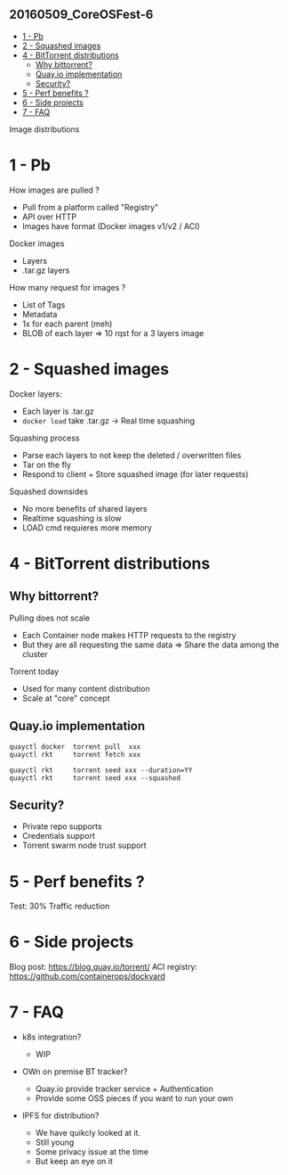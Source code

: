 20160509_CoreOSFest-6
---------------------

<!-- MarkdownTOC -->

- [1 - Pb](#1---pb)
- [2 - Squashed images](#2---squashed-images)
- [4 - BitTorrent distributions](#4---bittorrent-distributions)
  - [Why bittorrent?](#why-bittorrent)
  - [Quay.io implementation](#quayio-implementation)
  - [Security?](#security)
- [5 - Perf benefits ?](#5---perf-benefits-)
- [6 - Side projects](#6---side-projects)
- [7 - FAQ](#7---faq)

<!-- /MarkdownTOC -->


Image distributions



# 1 - Pb

How images are pulled ?
* Pull from a platform called "Registry"
* API over HTTP
* Images have format (Docker images v1/v2 / ACI)

Docker images
* Layers
* .tar.gz layers

How many request for images ?
* List of Tags
* Metadata
* 1x for each parent (meh)
* BLOB of each layer
=> 10 rqst for a 3 layers image



# 2 - Squashed images

Docker layers:
* Each layer is .tar.gz
* `docker load` take .tar.gz
-> Real time squashing

Squashing process
* Parse each layers to not keep the deleted / overwritten files
* Tar on the fly
* Respond to client + Store squashed image (for later requests)

Squashed downsides
* No more benefits of shared layers
* Realtime squashing is slow
* LOAD cmd requieres more memory



# 4 - BitTorrent distributions

## Why bittorrent?

Pulling does not scale
* Each Container node makes HTTP requests to the registry
* But they are all requesting the same data
=> Share the data among the cluster

Torrent today
* Used for many content distribution
* Scale at "core" concept


## Quay.io implementation

```
quayctl docker  torrent pull  xxx
quayctl rkt     torrent fetch xxx

quayctl rkt     torrent seed xxx --duration=YY
quayctl rkt     torrent seed xxx --squashed
```


## Security?

* Private repo supports
* Credentials support
* Torrent swarm node trust support



# 5 - Perf benefits ?

Test: 30% Traffic reduction



# 6 - Side projects

Blog post: https://blog.quay.io/torrent/
ACI registry: https://github.com/containerops/dockyard



# 7 - FAQ

* k8s integration?
  - WIP

* OWn on premise BT tracker?
  - Quay.io provide tracker service + Authentication
  - Provide some OSS pieces if you want to run your own

* IPFS for distribution?
  - We have quikcly looked at it.
  - Still young
  - Some privacy issue at the time
  - But keep an eye on it